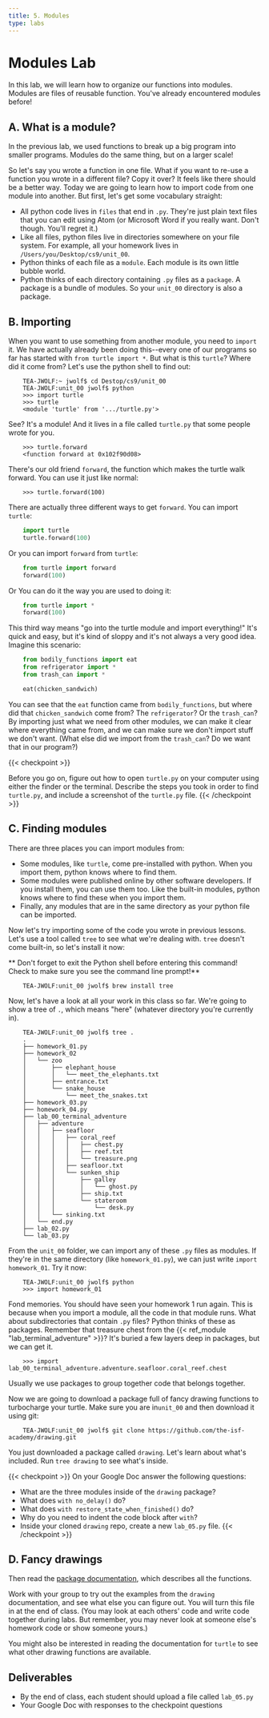 ```yaml
---
title: 5. Modules
type: labs
---
```


# Modules Lab

In this lab, we will learn how to organize our functions into modules. Modules are files of reusable function. You've already encountered modules before!

## A. What is a module?
In the previous lab, we used functions to break up a big program into smaller programs. Modules do the same thing, but on a larger scale!

So let's say you wrote a function in one file. What if you want to re-use a function you wrote in a different file? Copy it over?  It feels like there should be a better way. Today we are going to learn how to import code from one module into another. But first, let's get some vocabulary straight:

- All python code lives in `files` that end in `.py`. They're just plain text files that you can edit using Atom (or Microsoft Word if you really want. Don't though. You'll regret it.)
- Like all files, python files live in directories somewhere on your file system. For example, all your homework lives in `/Users/you/Desktop/cs9/unit_00`.
- Python thinks of each file as a `module`. Each module is its own little bubble world.
- Python thinks of each directory containing `.py` files as a `package`. A package is a bundle of modules. So your `unit_00` directory is also a package.

## B. Importing
When you want to use something from another module, you need to `import` it. We have actually already been doing this--every one of our programs so far has started with `from turtle import *`. But what is this `turtle`? Where did it come from? Let's use the python shell to find out:

```shell
    TEA-JWOLF:~ jwolf$ cd Destop/cs9/unit_00
    TEA-JWOLF:unit_00 jwolf$ python
    >>> import turtle
    >>> turtle
    <module 'turtle' from '.../turtle.py'>
```

See? It's a module! And it lives in a file called `turtle.py` that some people wrote for you.

```shell
    >>> turtle.forward
    <function forward at 0x102f90d08>
```

There's our old friend `forward`, the function which makes the turtle walk forward. You can use
it just like normal:

```shell
    >>> turtle.forward(100)
```

There are actually three different ways to get `forward`. You can import `turtle`:

```python
    import turtle
    turtle.forward(100)
```

Or you can import `forward` from `turtle`:

```python
    from turtle import forward
    forward(100)
```

Or You can do it the way you are used to doing it:

```python
    from turtle import *
    forward(100)
```

This third way means "go into the turtle module and import everything!" It's quick and easy, but it's kind of sloppy and it's not always a very good idea. Imagine this scenario:

```python
    from bodily_functions import eat
    from refrigerator import *
    from trash_can import *

    eat(chicken_sandwich)
```

You can see that the `eat` function came from `bodily_functions`, but where did that `chicken_sandwich` come from? The `refrigerator`? Or the `trash_can`? By importing just what we need from other modules, we can make it clear where everything came from, and we can make sure we don't import stuff we don't want. (What else did we import from the `trash_can`? Do we want that in our program?)

{{< checkpoint >}}

Before you go on, figure out how to open `turtle.py` on your computer using either the finder or the terminal.  Describe the steps you took in order to find `turtle.py`, and include a screenshot of the `turtle.py` file.
{{< /checkpoint >}}

## C. Finding modules
There are three places you can import modules from:

- Some modules, like `turtle`, come pre-installed with python. When you import them, python knows where to find them.
- Some modules were published online by other software developers. If you install them, you can use them too.
  Like the built-in modules, python knows where to find these when you import them.
- Finally, any modules that are in the same directory as your python file can be imported.

Now let's try importing some of the code you wrote in previous lessons. Let's use a tool called `tree` to see what we're dealing with. `tree` doesn't come built-in, so let's install it now:

** Don't forget to exit the Python shell before entering this command! Check to make sure you see the command line prompt!**

```shell
    TEA-JWOLF:unit_00 jwolf$ brew install tree
```

Now, let's have a look at all your work in this class so far. We're going to show a tree of `.`, which means "here" (whatever directory you're currently in).

```shell
    TEA-JWOLF:unit_00 jwolf$ tree .
    .
    ├── homework_01.py
    ├── homework_02
    │   └── zoo
    │       ├── elephant_house
    │       │   └── meet_the_elephants.txt
    │       ├── entrance.txt
    │       └── snake_house
    │           └── meet_the_snakes.txt
    ├── homework_03.py
    ├── homework_04.py
    ├── lab_00_terminal_adventure
    │   ├── adventure
    │   │   ├── seafloor
    │   │   │   ├── coral_reef
    │   │   │   │   ├── chest.py
    │   │   │   │   ├── reef.txt
    │   │   │   │   └── treasure.png
    │   │   │   ├── seafloor.txt
    │   │   │   └── sunken_ship
    │   │   │       ├── galley
    │   │   │       │   └── ghost.py
    │   │   │       ├── ship.txt
    │   │   │       └── stateroom
    │   │   │           └── desk.py
    │   │   └── sinking.txt
    │   └── end.py
    ├── lab_02.py
    └── lab_03.py
```

From the `unit_00` folder, we can import any of these `.py` files as modules. If they're in the same directory (like `homework_01.py`), we can just write `import homework_01`. Try it now:

```shell
    TEA-JWOLF:unit_00 jwolf$ python
    >>> import homework_01
```

Fond memories. You should have seen your homework 1 run again. This is because when you import a module, all the code in that module runs. What about subdirectories that contain `.py` files? Python thinks of these as packages. Remember that treasure chest from the {{< ref_module "lab_terminal_adventure" >}}? It's buried a few layers deep in packages, but we can get it.

```shell
    >>> import lab_00_terminal_adventure.adventure.seafloor.coral_reef.chest
```

Usually we use packages to group together code that belongs together.

Now we are going to download a package full of fancy drawing functions to turbocharge your turtle. Make sure you are in`unit_00` and then download it using git:

```shell
    TEA-JWOLF:unit_00 jwolf$ git clone https://github.com/the-isf-academy/drawing.git
```

You just downloaded a package called `drawing`. Let's learn about what's included. Run `tree drawing` to see what's inside.

{{< checkpoint >}}
On your Google Doc answer the following questions:
- What are the three modules inside of the `drawing` package?
- What does `with no_delay()` do?
- What does `with restore_state_when_finished()` do?
- Why do you need to indent the code block after `with`?
- Inside your cloned `drawing` repo, create a new `lab_05.py` file.
{{< /checkpoint >}}


## D. Fancy drawings

Then read the [package documentation](https://github.com/the-isf-academy/drawing), which describes all the functions.

Work with your group to try out the examples from the `drawing` documentation, and see what else you can figure out. You will turn this file in at the end of class. (You may look at each others' code and write code together during labs. But remember, you may never look at someone else's homework code or show someone yours.)

You might also be interested in reading the documentation for `turtle` to see what other drawing functions are available.


## Deliverables

- By the end of class, each student should upload a file called `lab_05.py`
- Your Google Doc with responses to the checkpoint questions
